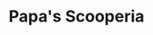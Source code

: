 ---
layout: swf
title: "Papa's Scooperia"
game: /assets/flash/papasscooperia/papasscooperia_v102.swf
---